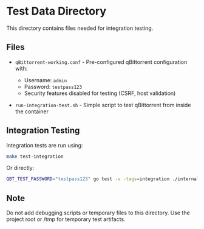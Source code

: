 # Test Data Directory

This directory contains files needed for integration testing.

## Files

- `qBittorrent-working.conf` - Pre-configured qBittorrent configuration with:
  - Username: `admin`
  - Password: `testpass123`
  - Security features disabled for testing (CSRF, host validation)
  
- `run-integration-test.sh` - Simple script to test qBittorrent from inside the container

## Integration Testing

Integration tests are run using:
```bash
make test-integration
```

Or directly:
```bash
QBT_TEST_PASSWORD="testpass123" go test -v -tags=integration ./internal/api
```

## Note

Do not add debugging scripts or temporary files to this directory. Use the project root or /tmp for temporary test artifacts.
